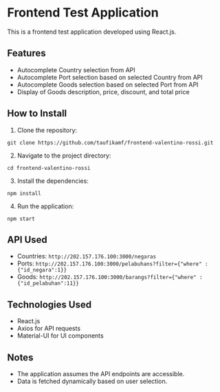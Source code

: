 # Frontend Test Application

This is a frontend test application developed using React.js.

## Features

- Autocomplete Country selection from API
- Autocomplete Port selection based on selected Country from API
- Autocomplete Goods selection based on selected Port from API
- Display of Goods description, price, discount, and total price

## How to Install

1. Clone the repository:

```console
git clone https://github.com/taufikamf/frontend-valentino-rossi.git
```

2. Navigate to the project directory:

```console
cd frontend-valentino-rossi
```

3. Install the dependencies:

```console
npm install
```

4. Run the application:

```console
npm start
```

## API Used

- Countries: `http://202.157.176.100:3000/negaras`
- Ports: `http://202.157.176.100:3000/pelabuhans?filter={"where" : {"id_negara":1}}`
- Goods: `http://202.157.176.100:3000/barangs?filter={"where" : {"id_pelabuhan":11}}`

## Technologies Used

- React.js
- Axios for API requests
- Material-UI for UI components

## Notes

- The application assumes the API endpoints are accessible.
- Data is fetched dynamically based on user selection.
